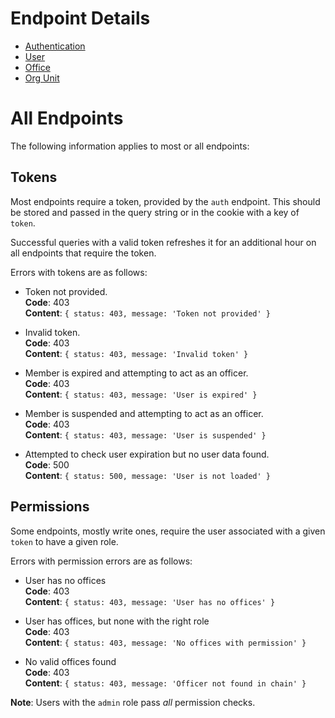 # Endpoint Details

* [Authentication](auth.md)
* [User](user.md)
* [Office](office.md)
* [Org Unit](org-unit.md)

# All Endpoints
The following information applies to most or all endpoints:

## Tokens
Most endpoints require a token, provided by the `auth` endpoint. This should be stored and passed in the query string or in the cookie with a key of `token`.

Successful queries with a valid token refreshes it for an additional hour on all endpoints that require the token.

Errors with tokens are as follows:

* Token not provided.<br>
  __Code__: 403<br>
  __Content__: `{ status: 403, message: 'Token not provided' }`

* Invalid token.<br>
  __Code__: 403<br>
  __Content__: `{ status: 403, message: 'Invalid token' }`

* Member is expired and attempting to act as an officer.<br>
  __Code__: 403<br>
  __Content__: `{ status: 403, message: 'User is expired' }`

* Member is suspended and attempting to act as an officer.<br>
  __Code__: 403<br>
  __Content__: `{ status: 403, message: 'User is suspended' }`

* Attempted to check user expiration but no user data found.<br>
  __Code__: 500<br>
  __Content__: `{ status: 500, message: 'User is not loaded' }`

## Permissions
Some endpoints, mostly write ones, require the user associated with a given `token` to have a given role.

Errors with permission errors are as follows:

* User has no offices<br>
  __Code__: 403<br>
  __Content__: `{ status: 403, message: 'User has no offices' }`

* User has offices, but none with the right role<br>
__Code__: 403<br>
__Content__: `{ status: 403, message: 'No offices with permission' }`

* No valid offices found<br>
  __Code__: 403<br>
  __Content__: `{ status: 403, message: 'Officer not found in chain' }`

__Note__: Users with the `admin` role pass _all_ permission checks.
